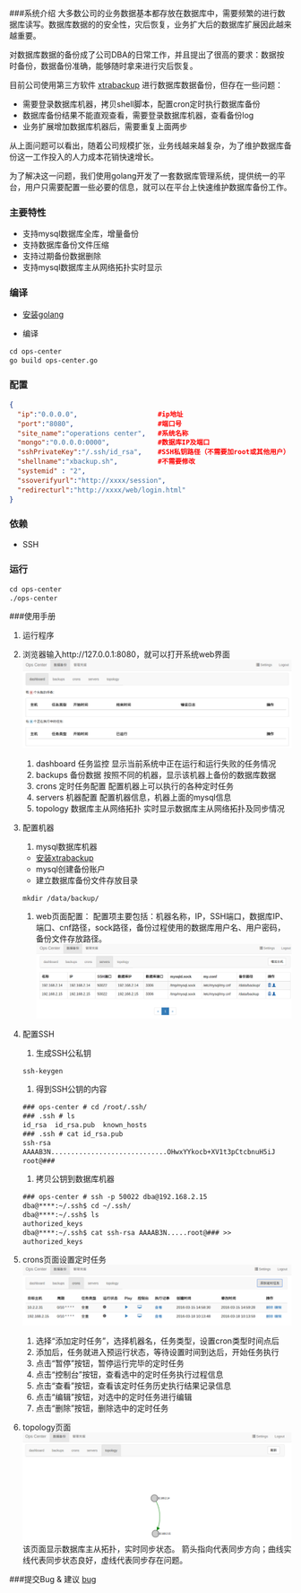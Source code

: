 ###系统介绍
大多数公司的业务数据基本都存放在数据库中，需要频繁的进行数据库读写。数据库数据的的安全性，灾后恢复，业务扩大后的数据库扩展因此越来越重要。

对数据库数据的备份成了公司DBA的日常工作，并且提出了很高的要求：数据按时备份，数据备份准确，能够随时拿来进行灾后恢复。

目前公司使用第三方软件 [xtrabackup](https://www.percona.com/doc/percona-xtrabackup/2.4/index.html "xtrabackup") 进行数据库数据备份，但存在一些问题：
- 需要登录数据库机器，拷贝shell脚本，配置cron定时执行数据库备份
- 数据库备份结果不能直观查看，需要登录数据库机器，查看备份log
- 业务扩展增加数据库机器后，需要重复上面两步

从上面问题可以看出，随着公司规模扩张，业务线越来越复杂，为了维护数据库备份这一工作投入的人力成本花销快速增长。

为了解决这一问题，我们使用golang开发了一套数据库管理系统，提供统一的平台，用户只需要配置一些必要的信息，就可以在平台上快速维护数据库备份工作。

### 主要特性

- 支持mysql数据库全库，增量备份
- 支持数据库备份文件压缩
- 支持过期备份数据删除
- 支持mysql数据库主从网络拓扑实时显示

### 编译
-  [安装golang](https://golang.org/doc/install "安装golang")

- 编译
```shell
cd ops-center
go build ops-center.go
```

### 配置
```json
{
  "ip":"0.0.0.0",                    #ip地址
  "port":"8080",                     #端口号
  "site_name":"operations center",   #系统名称
  "mongo":"0.0.0.0:0000",            #数据库IP及端口
  "sshPrivateKey":"/.ssh/id_rsa",    #SSH私钥路径（不需要加root或其他用户）
  "shellname":"xbackup.sh",          #不需要修改
  "systemid" : "2",                                         
  "ssoverifyurl":"http://xxxx/session",
  "redirecturl":"http://xxxx/web/login.html"
}
```
### 依赖
- SSH

### 运行
```shell
cd ops-center
./ops-center
```

###使用手册
1. 运行程序

1. 浏览器输入http://127.0.0.1:8080，就可以打开系统web界面
 ![dashboard](image/dashboard.png)
	1. dashboard 任务监控
         显示当前系统中正在运行和运行失败的任务情况
	1. backups 备份数据
		按照不同的机器，显示该机器上备份的数据库数据
	1. crons 定时任务配置
		配置机器上可以执行的各种定时任务
	1. servers 机器配置
		配置机器信息，机器上面的mysql信息
	1. topology 数据库主从网络拓扑
		实时显示数据库主从网络拓扑及同步情况

1. 配置机器 
	
	1. mysql数据库机器
     - [安装xtrabackup](https://www.percona.com/doc/percona-xtrabackup/2.4/index.html "安装xtrabackup")
     - mysql创建备份账户
     - 建立数据库备份文件存放目录
	```shell
	mkdir /data/backup/
	```

	1. web页面配置：
配置项主要包括：机器名称，IP，SSH端口，数据库IP、端口、cnf路径，sock路径，备份过程使用的数据库用户名、用户密码，备份文件存放路径。
	 ![servers](image/servers.png)


1. 配置SSH
	1. 生成SSH公私钥
	```shell
	ssh-keygen
	```

	1. 得到SSH公钥的内容
	```shell
	### ops-center # cd /root/.ssh/
	### .ssh # ls
	id_rsa  id_rsa.pub  known_hosts
	### .ssh # cat id_rsa.pub
	ssh-rsa AAAAB3N.............................OHwxYYkocb+XV1t3pCtcbnuH5iJ root@###
	```

	1. 拷贝公钥到数据库机器
	```shell
	### ops-center # ssh -p 50022 dba@192.168.2.15
	dba@****:~/.ssh$ cd ~/.ssh/
	dba@****:~/.ssh$ ls
	authorized_keys
	dba@****:~/.ssh$ cat ssh-rsa AAAAB3N.....root@### >> authorized_keys
	```

1. crons页面设置定时任务
	 ![crons](image/crons.png)
	1. 选择“添加定时任务”，选择机器名，任务类型，设置cron类型时间点后
	1. 添加后，任务就进入预运行状态，等待设置时间到达后，开始任务执行
	1. 点击“暂停”按钮，暂停运行完毕的定时任务
	1. 点击“控制台”按钮，查看选中的定时任务执行过程信息
	1. 点击“查看”按钮，查看该定时任务历史执行结果记录信息
	1. 点击“编辑”按钮，对选中的定时任务进行编辑
	1. 点击“删除”按钮，删除选中的定时任务

1. topology页面
 ![topology](image/topology.png)
该页面显示数据库主从拓扑，实时同步状态。
箭头指向代表同步方向；曲线实线代表同步状态良好，虚线代表同步存在问题。

###提交Bug & 建议
 [bug](https://github.com/pandao/editor.md/issues "bug")
 
